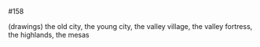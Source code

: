 #158

(drawings)
the old city, the young city, the valley village, the valley fortress, the highlands, the mesas